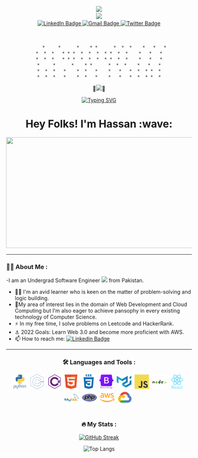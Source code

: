 <div id="header" align="center">
  <div> 
 <div>
  <img src="https://media.giphy.com/media/Yi4JvR3PsfitieAS04/giphy.gif" width="200"/>
    </div>
    
<div>
  <img src="https://media.giphy.com/media/RaSUVoIOMry3aDKvKL/giphy.gif" width="200"/>
    </div>
<div id="badges">
  <a target="_blank" href="https://www.linkedin.com/in/hassansohail-software-engineer/">
    <img src="https://img.shields.io/badge/LinkedIn-blue?logo=linkedin&logoColor=white&style=plastic" alt="LinkedIn Badge"/>
  </a>
  <a target="_blank" href="https://mail.google.com/mail/?view=cm&fs=1&to=hassansohail.se2001@gmail.com&su=SUBJECT&body=BODY">
    <img src="https://img.shields.io/badge/Gmail-D14836?style=plastic&logo=gmail&logoColor=white" alt="Gmail Badge"/>
  </a>
  <a target="_blank" href="https://twitter.com/Hassan01SE">
    <img src="https://img.shields.io/badge/Twitter-blue?style=plastic&logo=twitter&logoColor=white" alt="Twitter Badge"/>
  </a>
</div>
    <br>
    <br>
    
        *     *      *    * *      *  *  *    *   *   *
    *  *  *   * * *  *  *  *  * *  *  *    *   *   *
    *  *  *   * * *  *  *  *  * *  *  *    *   *   *
    *     *      *    * *      *  *  *    *   *   *
    *  *  *   *    *  *   *    *   *   *  *  * *  *
    *  *  *   *    *  *   *    *   *   *  *  * *  *

  <div>
     <p align="center"> 🌠<img width="200"  src="https://media.giphy.com/media/dJezVlwfVulTykjRQj/giphy.gif">🌠</p>
    </div>
    <a href="https://git.io/typing-svg"><img src="https://readme-typing-svg.demolab.com?font=New+Times+Roman&weight=500&size=17&pause=1000&color=FFFF33&center=true&multiline=true&width=435&height=47&lines=%22Programming+is+not+about+typing%22;%22It's+about+thinking.%22+-+Rich+Hickey" alt="Typing SVG" /></a>
   
  <h1>Hey Folks! I'm Hassan :wave:</h1>
  </div>
  <div align="center">
  <img src="https://hemalcorporation.com/wp-content/uploads/2020/02/web-development.gif" width="600" height="300"/>
</div>
<hr>
<div align="left">
  
### :man_technologist: About Me :
-I am an Undergrad Software Engineer <img src="https://media.giphy.com/media/WUlplcMpOCEmTGBtBW/giphy.gif" width="30"> from Pakistan.
  
  - 👨‍🎓 I'm an avid learner who is keen on the matter of problem-solving and logic building.
  - 🌟My area of interest lies in the domain of Web Development and Cloud Computing but I'm also eager to achieve pansophy in every existing technology of Computer Science.
  - ⚡ In my free time, I solve problems on Leetcode and HackerRank.
  - ⚓ 2022 Goals: Learn Web 3.0 and become more proficient with AWS.
  - :mailbox: How to reach me: [![Linkedin Badge](https://img.shields.io/badge/-Hassan-blue?style=flat&logo=Linkedin&logoColor=white)](https://www.linkedin.com/in/hassansohail-software-engineer/)
  
  </div>
  <hr>

### :hammer_and_wrench: Languages and Tools :
  <div>
  <img src="https://github.com/devicons/devicon/blob/master/icons/python/python-original-wordmark.svg" title="Python" alt="Python" width="40" height="40"/>&nbsp;
  <img src="https://github.com/devicons/devicon/blob/master/icons/cplusplus/cplusplus-line.svg" title="C++" alt="C++" width="40" height="40"/>&nbsp;
  <img src="https://github.com/devicons/devicon/blob/master/icons/csharp/csharp-line.svg" title="C#" **alt="C#" width="40" height="40"/>
  <img src="https://github.com/devicons/devicon/blob/master/icons/html5/html5-original.svg" title="HTML5" alt="HTML" width="40" height="40"/>&nbsp;
  <img src="https://github.com/devicons/devicon/blob/master/icons/css3/css3-plain-wordmark.svg"  title="CSS3" alt="CSS" width="40" height="40"/>&nbsp;
  <img src="https://github.com/devicons/devicon/blob/master/icons/bootstrap/bootstrap-original-wordmark.svg"  title="Bootstrap" alt="bootstrap" width="40" height="40"/>&nbsp;
  <img src="https://github.com/devicons/devicon/blob/master/icons/materialui/materialui-original.svg" title="Material UI" alt="Material UI" width="40" height="40"/>&nbsp;
  <img src="https://github.com/devicons/devicon/blob/master/icons/javascript/javascript-original.svg" title="JavaScript" alt="JavaScript" width="40" height="40"/>&nbsp;
  <img src="https://github.com/devicons/devicon/blob/master/icons/nodejs/nodejs-original-wordmark.svg" title="NodeJS" alt="NodeJS" width="40" height="40"/>&nbsp;
  <img src="https://github.com/devicons/devicon/blob/master/icons/react/react-original-wordmark.svg" title="React" alt="React" width="40" height="40"/>&nbsp;
  <img src="https://github.com/devicons/devicon/blob/master/icons/mysql/mysql-original-wordmark.svg" title="MySQL"  alt="MySQL" width="40" height="40"/>&nbsp;
  <img src="https://github.com/devicons/devicon/blob/master/icons/php/php-original.svg" title="PHP"  alt="PHP" width="40" height="40"/>&nbsp;
  <img src="https://github.com/devicons/devicon/blob/master/icons/amazonwebservices/amazonwebservices-plain-wordmark.svg" title="AWS" alt="AWS" width="40" height="40"/>&nbsp;
  <img src="https://github.com/devicons/devicon/blob/master/icons/googlecloud/googlecloud-original.svg" title="GoogleCloud" alt="GCP" width="40" height="40"/>&nbsp;
</div>
<br>

### :fire: My Stats :
  [![GitHub Streak](http://github-readme-streak-stats.herokuapp.com?user=Hassan01SE&theme=highcontrast&hide_border=true)](https://github.com/Hassan01SE)
  
  ![Top Langs](https://github-readme-stats.vercel.app/api/top-langs/?username=Hassan01SE&layout=compact&theme=highcontrast&hide_border=true)
